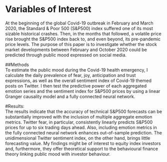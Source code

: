 # Variables of Interest




At the beginning of the global Covid-19 outbreak in February and March
  2020, the Standard & Poor 500 (S&P500) index suffered one of its most
  sizable historical crashes. Then, in the months that followed, a
  volatile price rise brought the S&P500 index back to, and even beyond,
  its pre-pandemic price levels. The purpose of this paper is to
  investigate whether the stock market developments between February and
  October 2020 could be predicted through public mood expressed on
  social media. 
  
##Methods\
  To estimate the public mood during the Covid-19 health
  emergency, I calculate the daily prevalence of fear, joy,
  anticipation and trust expressions, as well as the overall sentiment
  index of Covid-19 themed posts on Twitter. I then test the predictive
  power of each aggregated emotion series and the sentiment index for
  S&P500 prices by using a linear Granger causality model and a fully
  connected neural network. 

#Results:\
  The results indicate that the accuracy of
  technical S&P500 forecasts can be substantially improved with the
  inclusion of multiple aggregate emotion metrics. Twitter fear, in
  particular, consistently linearly predicts S&P500 prices for up to six
  trading days ahead. Also, including emotion metrics in the fully
  connected neural network enhances out-of-sample prediction. The
  unidimensional Twitter sentiment index, on the other hand, brings
  little forecasting value. My findings might be of interest to equity
  index investors and, furthermore, they offer theoretical support to
  the behavioural finance theory linking public mood with investor
  behaviour.
